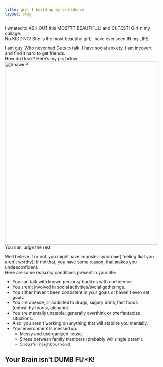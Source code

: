 ```yaml
---
title: girl I build up my confidence
layout: blog
---
```


<p class="blog__list">
I wnated to ASK OUT this MOSTTT BEAUTIFUL! and CUTEST! Girl in my collage.
<br>
No KIDDING! She is the most beautiful girl; I have ever seen IN my LIFE.
</p>

<p class="blog__list">
I am guy, Who never had Guts to talk.
I have social anxiety, I am introvert and find it hard to get friends.
<br>
How do I look? Here's my pic below:
<br>
<img src="" alt="Shawn P" width="500" height="600">
<br>
You can judge the rest.
</p>

<p class="blog__list">
Well believe it or not, you might have imposter syndrome( feeling that you aren't worthy);
if not that, you have some reason, that makes you undeeconfident.
<br>
Here are some reasons/ conditions present in your life:
 <ul>
  <li>You can talk with known persons/ buddies with confidence.</li>
  <li>You aren't involved in social activities/social gatherings.</li>
  <li>You either haven't been consistent in your goals or haven't even set goals.</li>
  <li>You are obesse, or addicted to drugs, sugary drink, fast foods (unhealthy foods), alchahol.</li>
  <li>You are mentally unstable; generally overthink or overfantacize situations.</li>
  <li>Also, you aren't working on anything that will stablize you mentally.</li>
  <li>Your environment is messed up:
    <ul>
      <li>Messy and unorganized house.</li>
      <li>Stress between family members (probably will single parent).</li>
      <li>Stressful neighbourhood.</li>
    </ul>
  </li>
</ul>  
</p>

<h2> Your Brain isn't DUMB FU*K! </h2>
